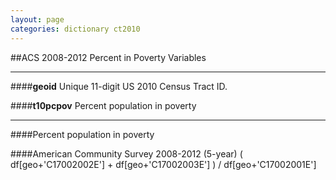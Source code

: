 ```yaml
---
layout: page
categories: dictionary ct2010
---
```


##ACS 2008-2012 Percent in Poverty Variables

---

####**geoid**
Unique 11-digit US 2010 Census Tract ID.


####**t10pcpov**
Percent population in poverty

---

####Percent population in poverty 
####American Community Survey 2008-2012 (5-year)	( df[geo+'C17002002E'] + df[geo+'C17002003E'] ) / df[geo+'C17002001E']
